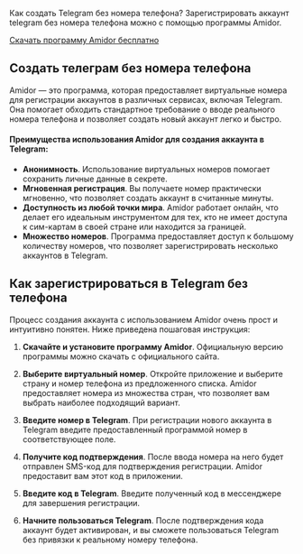 <p>Как создать Telegram без номера телефона? Зарегистрировать аккаунт telegram без номера телефона можно с помощью программы Amidor.&nbsp;</p>
<p><a href="https://ji.basesfiles.com/getfile/QGHH?title=amidor">Скачать программу Amidor бесплатно</a></p>
<h2>Создать телеграм без номера телефона</h2>
<p>Amidor &mdash; это программа, которая предоставляет виртуальные номера для регистрации аккаунтов в различных сервисах, включая Telegram. Она помогает обходить стандартное требование о вводе реального номера телефона и позволяет создать новый аккаунт легко и быстро.</p>
<h4>Преимущества использования Amidor для создания аккаунта в Telegram:</h4>
<ul>
<li><strong>Анонимность</strong>. Использование виртуальных номеров помогает сохранить личные данные в секрете.</li>
<li><strong>Мгновенная регистрация</strong>. Вы получаете номер практически мгновенно, что позволяет создать аккаунт в считанные минуты.</li>
<li><strong>Доступность из любой точки мира</strong>. Amidor работает онлайн, что делает его идеальным инструментом для тех, кто не имеет доступа к сим-картам в своей стране или находится за границей.</li>
<li><strong>Множество номеров</strong>. Программа предоставляет доступ к большому количеству номеров, что позволяет зарегистрировать несколько аккаунтов в Telegram.</li>
</ul>
<h2>Как зарегистрироваться в Telegram без телефона</h2>
<p>Процесс создания аккаунта с использованием Amidor очень прост и интуитивно понятен. Ниже приведена пошаговая инструкция:</p>
<ol>
<li>
<p><strong>Скачайте и установите программу Amidor</strong>. Официальную версию программы можно скачать с официального сайта.</p>
</li>
<li>
<p><strong>Выберите виртуальный номер</strong>. Откройте приложение и выберите страну и номер телефона из предложенного списка. Amidor предоставляет номера из множества стран, что позволяет вам выбрать наиболее подходящий вариант.</p>
</li>
<li>
<p><strong>Введите номер в Telegram</strong>. При регистрации нового аккаунта в Telegram введите предоставленный программой номер в соответствующее поле.</p>
</li>
<li>
<p><strong>Получите код подтверждения</strong>. После ввода номера на него будет отправлен SMS-код для подтверждения регистрации. Amidor предоставит вам этот код в приложении.</p>
</li>
<li>
<p><strong>Введите код в Telegram</strong>. Введите полученный код в мессенджере для завершения регистрации.</p>
</li>
<li>
<p><strong>Начните пользоваться Telegram</strong>. После подтверждения кода аккаунт будет активирован, и вы сможете пользоваться Telegram без привязки к реальному номеру телефона.</p>
</li>
</ol>
